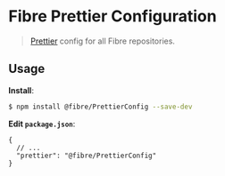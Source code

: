 # Fibre Prettier Configuration

> [Prettier](https://prettier.io) config for all Fibre repositories.

## Usage

**Install**:

```bash
$ npm install @fibre/PrettierConfig --save-dev
```

**Edit `package.json`**:

```jsonc
{
  // ...
  "prettier": "@fibre/PrettierConfig"
}
```
